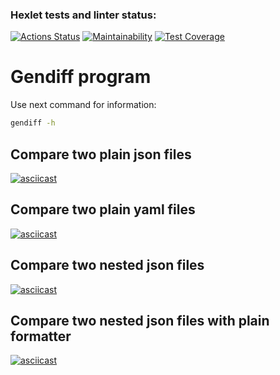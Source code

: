 ### Hexlet tests and linter status:

[![Actions Status](https://github.com/HKreoin/php-project-48/actions/workflows/hexlet-check.yml/badge.svg)](https://github.com/HKreoin/php-project-48/actions)
[![Maintainability](https://api.codeclimate.com/v1/badges/44bbb741ba8fbe2b9ec5/maintainability)](https://codeclimate.com/github/HKreoin/php-project-48/maintainability)
[![Test Coverage](https://api.codeclimate.com/v1/badges/44bbb741ba8fbe2b9ec5/test_coverage)](https://codeclimate.com/github/HKreoin/php-project-48/test_coverage)

# Gendiff program

Use next command for information:

```sh
gendiff -h
```

## Compare two plain json files

[![asciicast](https://asciinema.org/a/XefnuCH4jBe5DEHQtJq3CFy1A.svg)](https://asciinema.org/a/XefnuCH4jBe5DEHQtJq3CFy1A)

## Compare two plain yaml files

[![asciicast](https://asciinema.org/a/Sr8jOJfQt1dWfUQQxIA8wu18f.svg)](https://asciinema.org/a/Sr8jOJfQt1dWfUQQxIA8wu18f)

## Compare two nested json files

[![asciicast](https://asciinema.org/a/H55unrEUiWzq37aFZimqONnw6.svg)](https://asciinema.org/a/H55unrEUiWzq37aFZimqONnw6)

## Compare two nested json files with plain formatter

[![asciicast](https://asciinema.org/a/XTbllubyNNTcSlW2V60PWOL8P.svg)](https://asciinema.org/a/XTbllubyNNTcSlW2V60PWOL8P)
